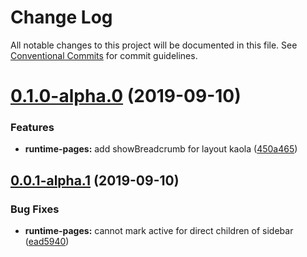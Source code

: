 # Change Log

All notable changes to this project will be documented in this file.
See [Conventional Commits](https://conventionalcommits.org) for commit guidelines.

# [0.1.0-alpha.0](https://github.com/nut-project/nut/tree/master/packages/runtime/compare/@nut-project/runtime-pages@0.0.1-alpha.1...@nut-project/runtime-pages@0.1.0-alpha.0) (2019-09-10)


### Features

* **runtime-pages:** add showBreadcrumb for layout kaola ([450a465](https://github.com/nut-project/nut/tree/master/packages/runtime/commit/450a465))





## [0.0.1-alpha.1](https://github.com/nut-project/nut/tree/master/packages/runtime/compare/@nut-project/runtime-pages@0.0.1-alpha.0...@nut-project/runtime-pages@0.0.1-alpha.1) (2019-09-10)


### Bug Fixes

* **runtime-pages:** cannot mark active for direct children of sidebar ([ead5940](https://github.com/nut-project/nut/tree/master/packages/runtime/commit/ead5940))
